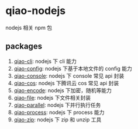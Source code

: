 # qiao-nodejs

nodejs 相关 npm 包

## packages

1.  [qiao-cli](packages/qiao-cli/README.md): nodejs 下 cli 能力
2.  [qiao-config](packages/qiao-config/README.md): nodejs 下基于本地文件的 config 能力
3.  [qiao-console](packages/qiao-console/README.md): nodejs 下 console 常见 api 封装
4.  [qiao-cos](packages/qiao-cos/README.md): nodejs 下腾讯云 cos 常见 api 封装
5.  [qiao-encode](packages/qiao-encode/README.md): nodejs 下加密，随机等能力
6.  [qiao-file](packages/qiao-file/README.md): nodejs 下文件相关封装
7.  [qiao-parallel](packages/qiao-parallel/README.md): nodejs 下并行执行任务
8.  [qiao-process](packages/qiao-process/README.md): nodejs 下 process 能力
9.  [qiao-zip](packages/qiao-zip/README.md): nodejs 下 zip 和 unzip 工具
